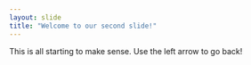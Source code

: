 ```yaml
---
layout: slide
title: "Welcome to our second slide!"
---
```

This is all starting to make sense.
Use the left arrow to go back!
